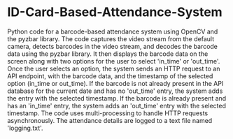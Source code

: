 # ID-Card-Based-Attendance-System

Python code for a barcode-based attendance system using OpenCV and the pyzbar library. 
The code captures the video stream from the default camera, detects barcodes in the video stream, and decodes the barcode data using the pyzbar library.
It then displays the barcode data on the screen along with two options for the user to select 'in_time' or 'out_time'.
Once the user selects an option, the system sends an HTTP request to an API endpoint, 
with the barcode data, and the timestamp of the selected option (in_time or out_time).
If the barcode is not already present in the API database for the current date and has no 'out_time' entry, 
the system adds the entry with the selected timestamp.
If the barcode is already present and has an 'in_time' entry, the system adds an 'out_time' entry with the selected timestamp.
The code uses multi-processing to handle HTTP requests asynchronously. The attendance details are logged to a text file named 'logging.txt'.
